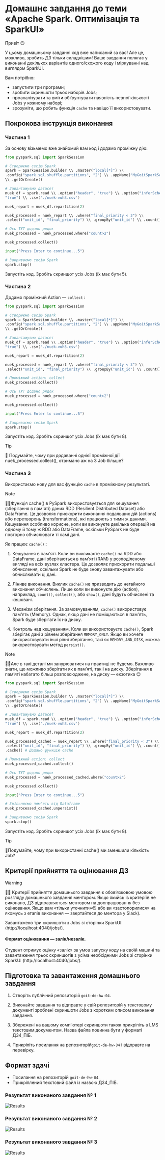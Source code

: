 # Домашнє завдання до теми «Apache Spark. Оптимізація та SparkUІ»

Привіт 😉

У цьому домашньому завданні код вже написаний за вас! Але це, можливо, зробить
ДЗ тільки складнішим! Ваше завдання полягає у виконанні декількох варіантів
одного/схожого коду і міркуванні над виглядом SparkUI.

Вам потрібно:

- запустити три програми;
- зробити скриншоти трьох наборів Jobs;
- проаналізувати та вміти обґрунтувати наявність певної кількості Jobs у кожному
  наборі;
- зрозуміти, що робить функція `cache` та навіщо її використовувати.

## Покрокова інструкція виконання

### Частина 1

За основу візьмемо вже знайомий вам код і додамо проміжну дію:

```python
from pyspark.sql import SparkSession

# Створюємо сесію Spark
spark = SparkSession.builder \\ .master("local[*]") \\
.config("spark.sql.shuffle.partitions", "2") \\ .appName("MyGoitSparkSandbox")
\\ .getOrCreate()

# Завантажуємо датасет
nuek_df = spark.read \\ .option("header", "true") \\ .option("inferSchema",
"true") \\ .csv('./nuek-vuh3.csv')

nuek_repart = nuek_df.repartition(2)

nuek_processed = nuek_repart \\ .where("final_priority < 3") \\
.select("unit_id", "final_priority") \\ .groupBy("unit_id") \\ .count()

# Ось ТУТ додано рядок
nuek_processed = nuek_processed.where("count>2")

nuek_processed.collect()

input("Press Enter to continue...5")

# Закриваємо сесію Spark
spark.stop()
```

Запустіть код. Зробіть скриншот усіх Jobs (їх має бути 5).

### Частина 2

Додамо проміжний Action — `collect` :

```python
from pyspark.sql import SparkSession

# Створюємо сесію Spark
spark = SparkSession.builder \\ .master("local[*]") \\
.config("spark.sql.shuffle.partitions", "2") \\ .appName("MyGoitSparkSandbox")
\\ .getOrCreate()

# Завантажуємо датасет
nuek_df = spark.read \\ .option("header", "true") \\ .option("inferSchema",
"true") \\ .csv('./nuek-vuh3.csv')

nuek_repart = nuek_df.repartition(2)

nuek_processed = nuek_repart \\ .where("final_priority < 3") \\
.select("unit_id", "final_priority") \\ .groupBy("unit_id") \\ .count()

# Проміжний action: collect
nuek_processed.collect()

# Ось ТУТ додано рядок
nuek_processed = nuek_processed.where("count>2")

nuek_processed.collect()

input("Press Enter to continue...5")

# Закриваємо сесію Spark
spark.stop()
```

Запустіть код. Зробіть скриншот усіх Jobs (їх має бути 8).

> [!TIP]
>
> 🧠 Подумайте, чому при додаванні однієї проміжної дії
> nuek_processed.collect(), отримано аж на 3 Job більше?

### Частина 3

Використаємо нову для вас функцію `cache` в проміжному результаті.

> [!NOTE]
>
> ☝🏻Функція cache() в PySpark використовується для кешування (зберігання в
> пам'яті) даних RDD (Resilient Distributed Dataset) або DataFrame. Це дозволяє
> прискорити виконання подальших дій (actions) або перетворень
> (transformations), які працюють з тими ж даними. Кешування особливо корисне,
> коли ви виконуєте декілька операцій на одному й тому ж RDD або DataFrame,
> оскільки PySpark не буде повторно обчислювати ті самі дані.

Як працює `cache()` :

1. Кешування в пам'яті. Коли ви викликаєте `cache()` на RDD або DataFrame, дані
   зберігаються в пам'яті (RAM) у розподіленому вигляді на всіх вузлах кластера.
   Це дозволяє прискорити подальші обчислення, оскільки Spark не буде знову
   завантажувати або обчислювати ці дані.

2. Ліниве виконання. Виклик `cache()` не призводить до негайного виконання
   обчислень. Лише коли ви виконуєте дію (action), наприклад, `count()`,
   `collect()`, або `show()`, дані будуть обчислені та кешовані.

3. Механізм зберігання. За замовчуванням, `cache()` використовує пам'ять
   (Memory). Однак, якщо дані не поміщаються в пам'ять, Spark буде зберігати їх
   на диску.

4. Контроль над кешуванням. Коли ви використовуєте `cache()`, Spark зберігає
   дані з рівнем зберігання `MEMORY_ONLY`. Якщо ви хочете використовувати інші
   рівні зберігання, такі як `MEMORY_AND_DISK`, можна використовувати метод
   `persist()`.

> [!NOTE]
>
> ☝🏻Але в такі деталі ми занурюватися на практиці не будемо. Важливо знати, що
> можливо зберігати як в пам’яті, так і на диску. Зберігання в пам’яті набагато
> більш розповсюджене, на диску — екзотика 😉

```python
from pyspark.sql import SparkSession

# Створюємо сесію Spark
spark = SparkSession.builder \\ .master("local[*]") \\
.config("spark.sql.shuffle.partitions", "2") \\ .appName("MyGoitSparkSandbox")
\\ .getOrCreate()

# Завантажуємо датасет
nuek_df = spark.read \\ .option("header", "true") \\ .option("inferSchema",
"true") \\ .csv('./nuek-vuh3.csv')

nuek_repart = nuek_df.repartition(2)

nuek_processed_cached = nuek_repart \\ .where("final_priority < 3") \\
.select("unit_id", "final_priority") \\ .groupBy("unit_id") \\ .count() \\
.cache() # Додано функцію cache

# Проміжний action: collect
nuek_processed_cached.collect()

# Ось ТУТ додано рядок
nuek_processed = nuek_processed_cached.where("count>2")

nuek_processed.collect()

input("Press Enter to continue...5")

# Звільняємо пям'ять від Dataframe
nuek_processed_cached.unpersist()

# Закриваємо сесію Spark
spark.stop()
```

Запустіть код. Зробіть скриншот усіх Jobs (їх має бути 8).

> [!TIP]
>
> 🧠Подумайте, чому при використанні cache() ми зменшили кількість Job?

## Критерії прийняття та оцінювання ДЗ

> [!WARNING]
>
> ☝🏻 Критерії прийняття домашнього завдання є обов’язковою умовою розгляду
> домашнього завдання ментором. Якщо якийсь із критеріїв не виконано, ДЗ
> відправляється ментором на доопрацювання без оцінювання. Якщо вам «тільки
> уточнити»😉 або ви «застопорилися» на якомусь з етапів виконання — звертайтеся
> до ментора у Slack).

Завантажено три скриншоти з Jobs зі сторінки SparkUI
(http://localhost:4040/jobs/).

#### Формат оцінювання — залік/незалік.

Студент отримує оцінку «залік» за умов запуску коду на своїй машині та
завантаження трьох скриншотів з усіма необхідними Jobs зі сторінки SparkUI
(http://localhost:4040/jobs/).

## Підготовка та завантаження домашнього завдання

1. Створіть публічний репозиторій `goit-de-hw-04`.

2. Виконайте завдання та відправте у свій репозиторій у текстовому документі
   зроблені скриншоти Jobs з коротким описом виконання завдання.

3. Збережені на вашому комп’ютері скриншоти також прикріпіть в LMS текстовим
   документом. Назва файла повинна бути у форматі ДЗ4_ПІБ.

4. Прикріпіть посилання на репозиторій`goit-de-hw-04` і відправте на перевірку.

## Формат здачі

- Посилання на репозиторій `goit-de-hw-04`.
- Прикріплений текстовий файл із назвою ДЗ4_ПІБ.

### Результат виконаного завдання № 1

![Results](./images/task-1.png)

### Результат виконаного завдання № 2

![Results](./images/task-2.png)

### Результат виконаного завдання № 3

![Results](./images/task-3.png)
